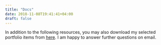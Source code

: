 ```yaml
---
title: "Docs"
date: 2018-11-08T19:41:41+04:00
draft: false
---
```


In addition to the following resources, you may also download my selected portfolio items from <a href="https://app.box.com/s/5ogxazr1sn9mc0ahh4xrubed7saowdgt">here</a>. I am happy to answer further questions on email.

